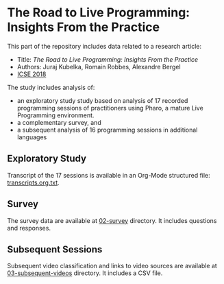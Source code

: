 # The Road to Live Programming: Insights From the Practice

This part of the repository includes data related to a research article:
- Title: *The Road to Live Programming: Insights From the Practice*
- Authors: Juraj Kubelka, Romain Robbes, Alexandre Bergel
- [ICSE 2018](https://www.icse2018.org/event/icse-2018-technical-papers-the-road-to-live-programming-insights-from-the-practice)

The study includes analysis of:
- an exploratory study study based on analysis of 17 recorded programming sessions of practitioners using Pharo, a mature Live Programming environment.
- a complementary survey, and
- a subsequent analysis of 16 programming sessions in additional languages

## Exploratory Study

Transcript of the 17 sessions is available in an Org-Mode structured file: [transcripts.org.txt](./01-exploratory-study/transcripts.org.txt).

## Survey

The survey data are available at [02-survey](./02-survey) directory. It includes questions and responses.

## Subsequent Sessions

Subsequent video classification and links to video sources are available at [03-subsequent-videos](03-subsequent-videos) directory. It includes a CSV file.
